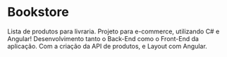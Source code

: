 # Bookstore
Lista de produtos para livraria. Projeto para e-commerce, utilizando C# e Angular! Desenvolvimento tanto o Back-End como o Front-End da aplicação. Com a criação da API de produtos, e Layout com Angular.
